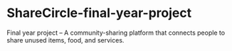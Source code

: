 # ShareCircle-final-year-project
Final year project – A community-sharing platform that connects people to share unused items, food, and services.
